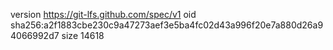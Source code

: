 version https://git-lfs.github.com/spec/v1
oid sha256:a2f1883cbe230c9a47273aef3e5ba4fc02d43a996f20e7a880d26a94066992d7
size 14618
